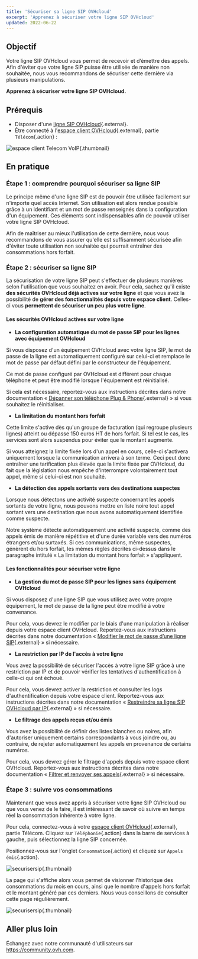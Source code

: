 ```yaml
---
title: 'Sécuriser sa ligne SIP OVHcloud'
excerpt: 'Apprenez à sécuriser votre ligne SIP OVHcloud'
updated: 2022-06-22
---
```


## Objectif

Votre ligne SIP OVHcloud vous permet de recevoir et d’émettre des appels. Afin d'éviter que votre ligne SIP puisse être utilisée de manière non souhaitée, nous vous recommandons de sécuriser cette dernière via plusieurs manipulations.

**Apprenez à sécuriser votre ligne SIP OVHcloud.**

## Prérequis

- Disposer d'une [ligne SIP OVHcloud](telephonie-voip.){.external}.
- Être connecté à l'[espace client OVHcloud](manager.){.external}, partie `Télécom`{.action} :

![espace client Telecom VoIP](https://raw.githubusercontent.com/ovh/docs/master/templates/control-panel/product-selection/telecom/tpl-telecom-02-fr-voip.png){.thumbnail}

## En pratique

### Étape 1 : comprendre pourquoi sécuriser sa ligne SIP

Le principe même d'une ligne SIP est de pouvoir être utilisée facilement sur n'importe quel accès Internet. Son utilisation est alors rendue possible grâce à un identifiant et un mot de passe renseignés dans la configuration d'un équipement. Ces éléments sont indispensables afin de pouvoir utiliser votre ligne SIP OVHcloud. 

Afin de maîtriser au mieux l'utilisation de cette dernière, nous vous recommandons de vous assurer qu'elle est suffisamment sécurisée afin d'éviter toute utilisation non souhaitée qui pourrait entraîner des consommations hors forfait. 

### Étape 2 : sécuriser sa ligne SIP

La sécurisation de votre ligne SIP peut s'effectuer de plusieurs manières selon l'utilisation que vous souhaitez en avoir. Pour cela, sachez qu'il existe **des sécurités OVHcloud déjà actives sur votre ligne** et que vous avez la possibilité de **gérer des fonctionnalités depuis votre espace client**. Celles-ci vous **permettent de sécuriser un peu plus votre ligne**. 

#### Les sécurités OVHcloud actives sur votre ligne

- **La configuration automatique du mot de passe SIP pour les lignes avec équipement OVHcloud**

Si vous disposez d'un équipement OVHcloud avec votre ligne SIP, le mot de passe de la ligne est automatiquement configuré sur celui-ci et remplace le mot de passe par défaut défini par le constructeur de l'équipement. 

Ce mot de passe configuré par OVHcloud est différent pour chaque téléphone et peut être modifié lorsque l'équipement est réinitialisé.

Si cela est nécessaire, reportez-vous aux instructions décrites dans notre documentation « [Dépanner son téléphone Plug & Phone](troubleshoot-02-fix-control-panel1.){.external} » si vous souhaitez le réinitialiser.

- **La limitation du montant hors forfait** 

Cette limite s'active dès qu'un groupe de facturation (qui regroupe plusieurs lignes) atteint ou dépasse 150 euros HT de hors forfait. Si tel est le cas, les services sont alors suspendus pour éviter que le montant augmente. 

Si vous atteignez la limite fixée lors d'un appel en cours, celle-ci s'activera uniquement lorsque la communication arrivera à son terme. Ceci peut donc entraîner une tarification plus élevée que la limite fixée par OVHcloud, du fait que la législation nous empêche d'interrompre volontairement tout appel, même si celui-ci est non souhaité.

- **La détection des appels sortants vers des destinations suspectes**

Lorsque nous détectons une activité suspecte concernant les appels sortants de votre ligne, nous pouvons mettre en liste noire tout appel sortant vers une destination que nous avons automatiquement identifiée comme suspecte.

Notre système détecte automatiquement une activité suspecte, comme des appels émis de manière répétitive et d'une durée variable vers des numéros étrangers et/ou surtaxés. Si ces communications, même suspectes, génèrent du hors forfait, les mêmes règles décrites ci-dessus dans le paragraphe intitulé « La limitation du montant hors forfait » s'appliquent.

#### Les fonctionnalités pour sécuriser votre ligne

- **La gestion du mot de passe SIP pour les lignes sans équipement OVHcloud**

Si vous disposez d'une ligne SIP que vous utilisez avec votre propre équipement, le mot de passe de la ligne peut être modifié à votre convenance. 

Pour cela, vous devrez le modifier par le biais d'une manipulation à réaliser depuis votre espace client OVHcloud. Reportez-vous aux instructions décrites dans notre documentation « [Modifier le mot de passe d’une ligne SIP](modifier-mot-de-passe-ligne-sip1.){.external} » si nécessaire.

- **La restriction par IP de l'accès à votre ligne**

Vous avez la possibilité de sécuriser l'accès à votre ligne SIP grâce à une restriction par IP et de pouvoir vérifier les tentatives d'authentification à celle-ci qui ont échoué. 

Pour cela, vous devrez activer la restriction et consulter les logs d'authentification depuis votre espace client. Reportez-vous aux instructions décrites dans notre documentation « [Restreindre sa ligne SIP OVHcloud par IP](secure-sip-line-ovh1.){.external} » si nécessaire.

- **Le filtrage des appels reçus et/ou émis**

Vous avez la possibilité de définir des listes blanches ou noires, afin d'autoriser uniquement certains correspondants à vous joindre ou, au contraire, de rejeter automatiquement les appels en provenance de certains numéros.

Pour cela, vous devrez gérer le filtrage d'appels depuis votre espace client OVHcloud. Reportez-vous aux instructions décrites dans notre documentation « [Filtrer et renvoyer ses appels](comment_configurer_les_renvois_d_appels1.){.external} » si nécessaire.

### Étape 3 : suivre vos consommations

Maintenant que vous avez appris à sécuriser votre ligne SIP OVHcloud ou que vous venez de le faire, il est intéressant de savoir où suivre en temps réel la consommation inhérente à votre ligne.

Pour cela, connectez-vous à votre [espace client OVHcloud](manager.){.external}, partie Télécom. Cliquez sur `Téléphonie`{.action} dans la barre de services à gauche, puis sélectionnez la ligne SIP concernée.

Positionnez-vous sur l'onglet `Consommation`{.action} et cliquez sur `Appels émis`{.action}.

![securisersip](secure-sip-line-step1.png){.thumbnail}

La page qui s'affiche alors vous permet de visionner l'historique des consommations du mois en cours, ainsi que le nombre d'appels hors forfait et le montant généré par ces derniers. Nous vous conseillons de consulter cette page régulièrement.

![securisersip](secure-sip-line-step2.png){.thumbnail}

## Aller plus loin

Échangez avec notre communauté d'utilisateurs sur <https://community.ovh.com>.
